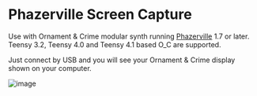 # Phazerville Screen Capture

Use with Ornament & Crime modular synth running [Phazerville](https://github.com/djphazer/O_C-Phazerville) 1.7 or later.  Teensy 3.2, Teensy 4.0 and Teensy 4.1 based O_C are supported.

Just connect by USB and you will see your Ornament & Crime display shown on your computer.

![image](https://github.com/user-attachments/assets/dcfbf99d-994a-40c4-9383-07f9ed7f8565)
